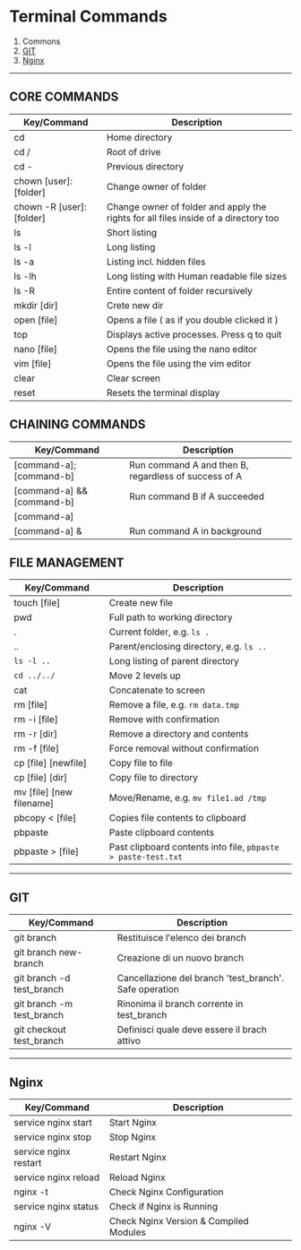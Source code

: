 # Terminal Commands

1. Commons
1. [GIT](#git)
1. [Nginx](#nginx)
---

## CORE COMMANDS

| Key/Command | Description |
| ----------- | ----------- |
| cd |  Home directory |
| cd /  | Root of drive |
| cd -  | Previous directory |
| chown [user]: [folder]  | Change owner of folder |
| chown -R [user]: [folder]  | Change owner of folder and apply the rights for all files inside of a directory too|
| ls | Short listing |
| ls -l | Long listing |
| ls -a | Listing incl. hidden files |
| ls -lh| Long listing with Human readable file sizes |
| ls -R | Entire content of folder recursively |
| mkdir [dir] | Crete new dir |
| open [file] | Opens a file ( as if you double clicked it ) |
| top | Displays active processes. Press q to quit |
| nano [file] | Opens the file using the nano editor |
| vim [file] | Opens the file using the vim editor |
| clear |  Clear screen |
| reset |  Resets the terminal display |

## CHAINING COMMANDS

| Key/Command | Description |
| ----------- | ----------- |
| [command-a]; [command-b] | Run command A and then B, regardless of success of A |
| [command-a] && [command-b] | Run command B if A succeeded |
| [command-a] || [command-b] | Run command B if A failed |
| [command-a] & | Run command A in background |

## FILE MANAGEMENT

| Key/Command | Description |
| ----------- | ----------- |
| touch [file] |   Create new file |
| pwd | Full path to working directory |
| . |  Current folder, e.g. `ls .` |
| .. | Parent/enclosing directory, e.g. `ls ..` |
| `ls -l ..` | Long listing of parent directory |
| `cd ../../` | Move 2 levels up |
| cat | Concatenate to screen |
| rm [file] |  Remove a file, e.g. `rm data.tmp` |
| rm -i [file] | Remove with confirmation |
| rm -r [dir] | Remove a directory and contents |
| rm -f [file] | Force removal without confirmation |
| cp [file] [newfile] | Copy file to file |
| cp [file] [dir] | Copy file to directory |
| mv [file] [new filename] |  Move/Rename, e.g. `mv file1.ad /tmp` |
| pbcopy < [file] | Copies file contents to clipboard |
| pbpaste | Paste clipboard contents |
| pbpaste > [file] | Past clipboard contents into file, `pbpaste > paste-test.txt` |

---

## GIT

| Key/Command | Description |
| ----------- | ----------- |
| git branch | Restituisce l'elenco dei branch |
| git branch new-branch |   Creazione di un nuovo branch |
| git branch -d test_branch | Cancellazione del branch 'test_branch'. Safe operation |
| git branch -m test_branch | Rinonima il branch corrente in test_branch |
| git checkout test_branch | Definisci quale deve essere il brach attivo |

---

## Nginx

| Key/Command | Description |
| ----------- | ----------- |
| service nginx start | Start Nginx |
| service nginx stop | Stop Nginx |
| service nginx restart | Restart Nginx |
| service nginx reload | Reload Nginx |
| nginx -t | Check Nginx Configuration |
| service nginx status | Check if Nginx is Running |
| nginx -V | Check Nginx Version & Compiled Modules |
